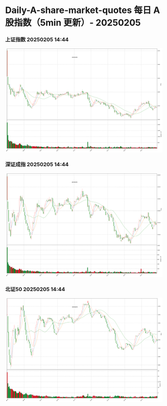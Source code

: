 
# Daily-A-share-market-quotes 每日 A 股指数（5min 更新）- 20250205

### 上证指数 20250205 14:44
![](./fig/2025/2/20250205-sh000001.png)

### 深证成指 20250205 14:44
![](./fig/2025/2/20250205-sz399001.png)

### 北证50 20250205 14:44
![](./fig/2025/2/20250205-bj899050.png)

